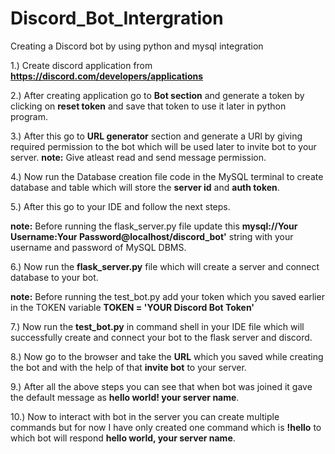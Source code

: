 # Discord_Bot_Intergration
Creating a Discord bot by using python and mysql integration

1.) Create discord application from **https://discord.com/developers/applications** 

2.) After creating application go to **Bot section** and generate a token by clicking on **reset token** and save that token to use it later in python program.

3.) After this go to **URL generator** section and generate a URl by giving required permission to the bot which will be used later to invite bot to your server.
**note:** Give atleast read and send message permission.

4.) Now run the Database creation file code in the MySQL terminal to create database and table which will store the **server id** and **auth token**.

5.) After this go to your IDE and follow the next steps.

**note:** Before running the flask_server.py file update this **mysql://Your Username:Your Password@localhost/discord_bot'** string with your username and password of MySQL DBMS.

6.) Now run the **flask_server.py** file which will create a server and connect database to your bot.

**note:** Before running the test_bot.py add your token which you saved earlier in the TOKEN variable **TOKEN = 'YOUR Discord Bot Token'**

7.) Now run the **test_bot.py** in command shell in your IDE file which will successfully create and connect your bot to the flask server and discord.

8.) Now go to the browser and take the **URL** which you saved while creating the bot and with the help of that **invite bot** to your server.

9.) After all the above steps you can see that when bot was joined it gave the default message as **hello world! your server name**.

10.) Now to interact with bot in the server you can create multiple commands but for now I have only created one command which is **!hello** to which bot will respond **hello world, your server name**.
